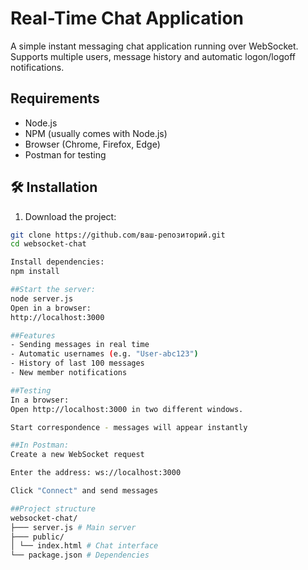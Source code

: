 # Real-Time Chat Application

A simple instant messaging chat application running over WebSocket. Supports multiple users, message history and automatic logon/logoff notifications.

##  Requirements
- Node.js
- NPM (usually comes with Node.js)
- Browser (Chrome, Firefox, Edge)
- Postman for testing

## 🛠 Installation
1. Download the project:
 ```bash
 git clone https://github.com/ваш-репозиторий.git
 cd websocket-chat

Install dependencies:
npm install

##Start the server:
node server.js
Open in a browser:
http://localhost:3000

##Features
- Sending messages in real time
- Automatic usernames (e.g. "User-abc123")
- History of last 100 messages
- New member notifications

##Testing
In a browser:
Open http://localhost:3000 in two different windows.

Start correspondence - messages will appear instantly

##In Postman:
Create a new WebSocket request

Enter the address: ws://localhost:3000

Click "Connect" and send messages

##Project structure
websocket-chat/
├─── server.js # Main server
├─── public/
│ └── index.html # Chat interface
└── package.json # Dependencies
